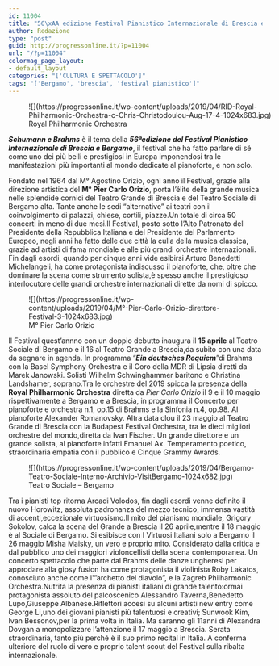 ```yaml
---
id: 11004
title: "56\xAA edizione Festival Pianistico Internazionale di Brescia e Bergamo"
author: Redazione
type: "post"
guid: http://progressonline.it/?p=11004
url: "/?p=11004"
colormag_page_layout:
- default_layout
categories: "['CULTURA E SPETTACOLO']"
tags: "['Bergamo', 'brescia', 'festival pianistico']"
---
```


<figure aria-describedby="caption-attachment-11007" class="wp-caption alignleft" id="attachment_11007" style="width: 512px">![](https://progressonline.it/wp-content/uploads/2019/04/RID-Royal-Philharmonic-Orchestra-c-Chris-Christodoulou-Aug-17-4-1024x683.jpg)<figcaption class="wp-caption-text" id="caption-attachment-11007">Royal Philharmonic Orchestra</figcaption></figure>

***Schumann e Brahms*** è il tema della ***56ªedizione del Festival Pianistico Internazionale di Brescia e Bergamo***, il festival che ha fatto parlare di sé come uno dei più belli e prestigiosi in Europa imponendosi tra le manifestazioni più importanti al mondo dedicate al pianoforte, e non solo.

Fondato nel 1964 dal M° Agostino Orizio, ogni anno il Festival, grazie alla direzione artistica del **M° Pier Carlo Orizio**, porta l’élite della grande musica nelle splendide cornici del Teatro Grande di Brescia e del Teatro Sociale di Bergamo alta. Tante anche le sedi “alternative” ai teatri con il coinvolgimento di palazzi, chiese, cortili, piazze.Un totale di circa 50 concerti in meno di due mesi.Il Festival, posto sotto l’Alto Patronato del Presidente della Repubblica Italiana e del Presidente del Parlamento Europeo, negli anni ha fatto delle due città la culla della musica classica, grazie ad artisti di fama mondiale e alle più grandi orchestre internazionali. Fin dagli esordi, quando per cinque anni vide esibirsi Arturo Benedetti Michelangeli, ha come protagonista indiscusso il pianoforte, che, oltre che dominare la scena come strumento solista,è spesso anche il prestigioso interlocutore delle grandi orchestre internazionali dirette da nomi di spicco.

<figure aria-describedby="caption-attachment-11006" class="wp-caption alignright" id="attachment_11006" style="width: 381px">![](https://progressonline.it/wp-content/uploads/2019/04/M°-Pier-Carlo-Orizio-direttore-Festival-3-1024x683.jpg)<figcaption class="wp-caption-text" id="caption-attachment-11006">M° Pier Carlo Orizio</figcaption></figure>

Il Festival quest’annno con un doppio debutto inaugura il **15 aprile** al Teatro Sociale di Bergamo e il 16 al Teatro Grande a Brescia,da subito con una data da segnare in agenda. In programma “***Ein deutsches Requiem***”di Brahms con la Basel Symphony Orchestra e il Coro della MDR di Lipsia diretti da Marek Janowski. Solisti Wilhelm Schwinghammer baritono e Christina Landshamer, soprano.Tra le orchestre del 2019 spicca la presenza della **Royal Philharmonic Orchestra** diretta da *Pier Carlo Orizio* il 9 e il 10 maggio rispettivamente a Bergamo e a Brescia, in programma il Concerto per pianoforte e orchestra n.1, op.15 di Brahms e la Sinfonia n.4, op.98. Al pianoforte Alexander Romanovsky. Altra data clou il 23 maggio al Teatro Grande di Brescia con la Budapest Festival Orchestra, tra le dieci migliori orchestre del mondo,diretta da Ivan Fischer. Un grande direttore e un grande solista, al pianoforte infatti Emanuel Ax. Temperamento poetico, straordinaria empatia con il pubblico e Cinque Grammy Awards.

<figure aria-describedby="caption-attachment-11005" class="wp-caption alignleft" id="attachment_11005" style="width: 476px">![](https://progressonline.it/wp-content/uploads/2019/04/Bergamo-Teatro-Sociale-Interno-Archivio-VisitBergamo-1024x682.jpg)<figcaption class="wp-caption-text" id="caption-attachment-11005">Teatro Sociale – Bergamo</figcaption></figure>

Tra i pianisti top ritorna Arcadi Volodos, fin dagli esordi venne definito il nuovo Horowitz, assoluta padronanza del mezzo tecnico, immensa vastità di accenti,eccezionale virtuosismo.Il mito del pianismo mondiale, Grigory Sokolov, calca la scena del Grande a Brescia il 26 aprile,mentre il 18 maggio è al Sociale di Bergamo. Si esibisce con I Virtuosi Italiani solo a Bergamo il 26 maggio Misha Maisky, un vero e proprio mito. Considerato dalla critica e dal pubblico uno dei maggiori violoncellisti della scena contemporanea. Un concerto spettacolo che parte dal Brahms delle danze ungheresi per approdare alla gipsy fusion ha come protagonista il violinista Roby Lakatos, conosciuto anche come l'”archetto del diavolo”, e la Zagreb Philharmonic Orchestra.Nutrita la presenza di pianisti italiani di grande talento:ormai protagonista assoluto del palcoscenico Alessandro Taverna,Benedetto Lupo,Giuseppe Albanese.Riflettori accesi su alcuni artisti new entry come George Li,uno dei giovani pianisti più talentuosi e creativi; Sunwook Kim, Ivan Bessonov,per la prima volta in Italia. Ma saranno gli 11anni di Alexandra Dovgan a monopolizzare l’attenzione il 17 maggio a Brescia. Serata straordinaria, tanto più perché è il suo primo recital in Italia. A conferma ulteriore del ruolo di vero e proprio talent scout del Festival sulla ribalta internazionale.